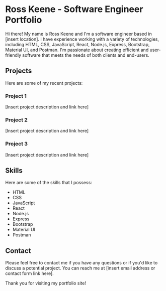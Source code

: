 # Ross Keene - Software Engineer Portfolio

Hi there! My name is Ross Keene and I'm a software engineer based in [insert location]. I have experience working with a variety of technologies, including HTML, CSS, JavaScript, React, Node.js, Express, Bootstrap, Material UI, and Postman. I'm passionate about creating efficient and user-friendly software that meets the needs of both clients and end-users.

## Projects

Here are some of my recent projects:

### Project 1

[Insert project description and link here]

### Project 2

[Insert project description and link here]

### Project 3

[Insert project description and link here]

## Skills

Here are some of the skills that I possess:

- HTML
- CSS
- JavaScript
- React
- Node.js
- Express
- Bootstrap
- Material UI
- Postman

## Contact

Please feel free to contact me if you have any questions or if you'd like to discuss a potential project. You can reach me at [insert email address or contact form link here].

Thank you for visiting my portfolio site!
